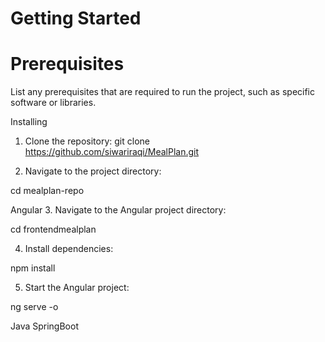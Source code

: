 # Getting Started
 # Prerequisites
List any prerequisites that are required to run the project, such as specific software or libraries.

Installing
1. Clone the repository: 
git clone https://github.com/siwariraqi/MealPlan.git

2. Navigate to the project directory:

 cd mealplan-repo


Angular
3. Navigate to the Angular project directory:

 cd frontendmealplan

4. Install dependencies:

 npm install

5. Start the Angular project:

 ng serve -o

Java SpringBoot
